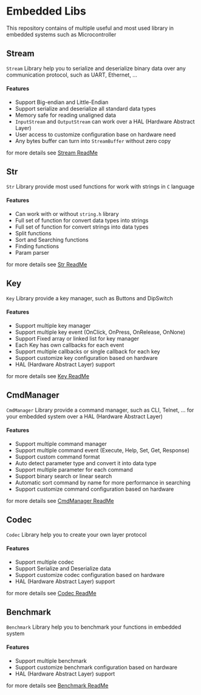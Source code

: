 # Embedded Libs
This repository contains of multiple useful and most used library in embedded systems such as Microcontroller

## Stream
`Stream` Library help you to serialize and deserialize binary data over any communication protocol, such as UART, Ethernet, ...

#### Features
- Support Big-endian and Little-Endian
- Support serialize and deserialize all standard data types
- Memory safe for reading unaligned data
- `InputStream` and `OutputStream` can work over a HAL (Hardware Abstract Layer)
- User access to customize configuration base on hardware need
- Any bytes buffer can turn into `StreamBuffer` without zero copy

for more details see [Stream ReadMe](./Stream/README.md)

## Str
`Str` Library provide most used functions for work with strings in `C` language

#### Features
- Can work with or without `string.h` library
- Full set of function for convert data types into strings
- Full set of function for convert strings into data types
- Split functions
- Sort and Searching functions
- Finding functions
- Param parser

for more details see [Str ReadMe](./Str/README.md)

## Key
`Key` Library provide a key manager, such as Buttons and DipSwitch 

#### Features
- Support multiple key manager
- Support multiple key event (OnClick, OnPress, OnRelease, OnNone)
- Support Fixed array or linked list for key manager
- Each Key has own callbacks for each event
- Support multiple callbacks or single callback for each key
- Support customize key configuration based on hardware
- HAL (Hardware Abstract Layer) support

for more details see [Key ReadMe](./Key/README.md)

## CmdManager
`CmdManager` Library provide a command manager, such as CLI, Telnet, ... for your embedded system over a HAL (Hardware Abstract Layer)

#### Features
- Support multiple command manager
- Support multiple command event (Execute, Help, Set, Get, Response)
- Support custom command format
- Auto detect parameter type and convert it into data type
- Support multiple parameter for each command
- Support binary search or linear search
- Automatic sort command by name for more performance in searching
- Support customize command configuration based on hardware

for more details see [CmdManager ReadMe](./CmdManager/README.md)

## Codec
`Codec` Library help you to create your own layer protocol 

#### Features
- Support multiple codec
- Support Serialize and Deserialize data
- Support customize codec configuration based on hardware
- HAL (Hardware Abstract Layer) support

for more details see [Codec ReadMe](./Codec/README.md)

## Benchmark
`Benchmark` Library help you to benchmark your functions in embedded system

#### Features
- Support multiple benchmark
- Support customize benchmark configuration based on hardware
- HAL (Hardware Abstract Layer) support

for more details see [Benchmark ReadMe](./Benchmark/README.md)



